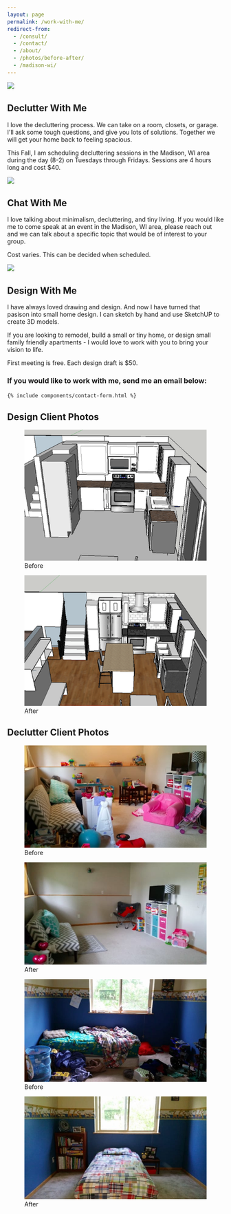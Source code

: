 ```yaml
---
layout: page
permalink: /work-with-me/
redirect-from:
  - /consult/
  - /contact/
  - /about/
  - /photos/before-after/
  - /madison-wi/
---
```



<div class="page__section">
  <img src="{{site.url}}/assets/images/declutter-with-me.jpg" class="page__section__image">
  <h2 class="page__section__title">Declutter With Me</h2>
  <p>I love the decluttering process. We can take on a room, closets, or garage. I'll ask some tough questions, and give you lots of solutions. Together we will get your home back to feeling spacious.</p>
  <p>This Fall, I am scheduling decluttering sessions in the Madison, WI area during the day (8-2) on Tuesdays through Fridays. Sessions are 4 hours long and cost $40.</p>
</div>
<div class="page__section">
  <img src="{{site.url}}/assets/images/chat-with-me.jpg" class="page__section__image">
  <h2 class="page__section__title">Chat With Me</h2>
  <p>I love talking about minimalism, decluttering, and tiny living. If you would like me to come speak at an event in the Madison, WI area, please reach out and we can talk about a specific topic that would be of interest to your group.</p>
  <p>Cost varies. This can be decided when scheduled.</p>
</div>
<div class="page__section">
  <img src="{{site.url}}/assets/images/design-with-me.jpg" class="page__section__image">
  <h2 class="page__section__title">Design With Me</h2>
  <p>I have always loved drawing and design. And now I have turned that pasison into small home design. I can sketch by hand and use SketchUP to create 3D models.</p>
  <p>If you are looking to remodel, build a small or tiny home, or design small family friendly apartments - I would love to work with you to bring your vision to life.</p>
  <p>First meeting is free. Each design draft is $50.</p>
</div>

<div>
  <div class="contact__box">
    <h3 class="title">If you would like to work with me, send me an email below:</h3>

    {% include components/contact-form.html %}
  </div>
</div>

<h2>Design Client Photos</h2>

<div class="image-set image-set--vertical">
  <figure>
    <img src="/assets/images/design-photos/kitchen-remodel-original.png">
    <figcaption>Before</figcaption>
  </figure>
  <figure>  
    <img src="/assets/images/design-photos/kitchen-remodel.png">
    <figcaption>After</figcaption>
  </figure>
</div>

<h2>Declutter Client Photos</h2>

<div class="image-set image-set--vertical">
  <figure>
    <img src="/assets/images/declutter-photos/toys-before.jpg">
    <figcaption>Before</figcaption>
  </figure>
  <figure>  
    <img src="/assets/images/declutter-photos/toys-after.jpg">
    <figcaption>After</figcaption>
  </figure>
</div>

<div class="image-set image-set--vertical">
  <figure>
    <img src="/assets/images/declutter-photos/boys-room-bed-before.jpg">
    <figcaption>Before</figcaption>
  </figure>
  <figure>  
    <img src="/assets/images/declutter-photos/boys-room-bed-after.jpg">
    <figcaption>After</figcaption>
  </figure>
</div>
